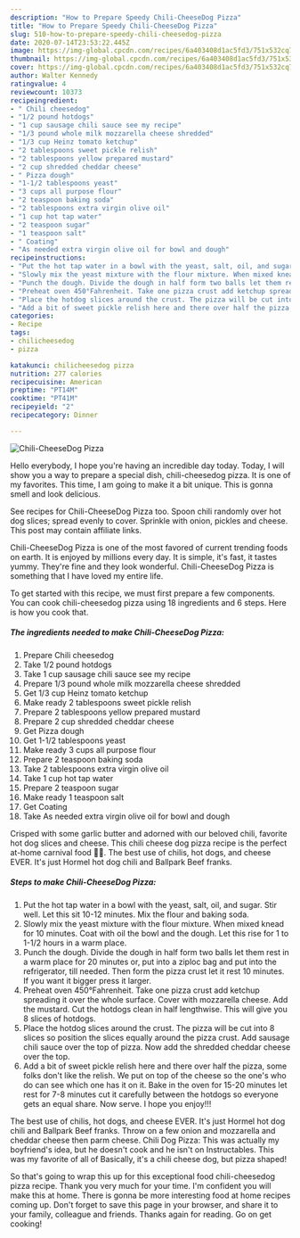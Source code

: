 ```yaml
---
description: "How to Prepare Speedy Chili-CheeseDog Pizza"
title: "How to Prepare Speedy Chili-CheeseDog Pizza"
slug: 510-how-to-prepare-speedy-chili-cheesedog-pizza
date: 2020-07-14T23:53:22.445Z
image: https://img-global.cpcdn.com/recipes/6a403408d1ac5fd3/751x532cq70/chili-cheesedog-pizza-recipe-main-photo.jpg
thumbnail: https://img-global.cpcdn.com/recipes/6a403408d1ac5fd3/751x532cq70/chili-cheesedog-pizza-recipe-main-photo.jpg
cover: https://img-global.cpcdn.com/recipes/6a403408d1ac5fd3/751x532cq70/chili-cheesedog-pizza-recipe-main-photo.jpg
author: Walter Kennedy
ratingvalue: 4
reviewcount: 10373
recipeingredient:
- " Chili cheesedog"
- "1/2 pound hotdogs"
- "1 cup sausage chili sauce see my recipe"
- "1/3 pound whole milk mozzarella cheese shredded"
- "1/3 cup Heinz tomato ketchup"
- "2 tablespoons sweet pickle relish"
- "2 tablespoons yellow prepared mustard"
- "2 cup shredded cheddar cheese"
- " Pizza dough"
- "1-1/2 tablespoons yeast"
- "3 cups all purpose flour"
- "2 teaspoon baking soda"
- "2 tablespoons extra virgin olive oil"
- "1 cup hot tap water"
- "2 teaspoon sugar"
- "1 teaspoon salt"
- " Coating"
- "As needed extra virgin olive oil for bowl and dough"
recipeinstructions:
- "Put the hot tap water in a bowl with the yeast, salt, oil, and sugar. Stir well. Let this sit 10-12 minutes. Mix the flour and baking soda."
- "Slowly mix the yeast mixture with the flour mixture. When mixed knead for 10 minutes. Coat with oil the bowl and the dough. Let this rise for 1 to 1-1/2 hours in a warm place."
- "Punch the dough. Divide the dough in half form two balls let them rest in a warm place for 20 minutes or, put into a ziploc bag and put into the refrigerator, till needed. Then form the pizza crust let it rest 10 minutes. If you want it bigger press it larger."
- "Preheat oven 450°Fahrenheit. Take one pizza crust add ketchup spreading it over the whole surface. Cover with mozzarella cheese. Add the mustard. Cut the hotdogs clean in half lengthwise. This will give you 8 slices of hotdogs."
- "Place the hotdog slices around the crust. The pizza will be cut into 8 slices so position the slices equally around the pizza crust. Add sausage chili sauce over the top of pizza. Now add the shredded cheddar cheese over the top."
- "Add a bit of sweet pickle relish here and there over half the pizza, some folks don&#39;t like the relish. We put on top of the cheese so the one&#39;s who do can see which one has it on it. Bake in the oven for 15-20 minutes let rest for 7-8 minutes cut it carefully between the hotdogs so everyone gets an equal share. Now serve. I hope you enjoy!!!"
categories:
- Recipe
tags:
- chilicheesedog
- pizza

katakunci: chilicheesedog pizza 
nutrition: 277 calories
recipecuisine: American
preptime: "PT14M"
cooktime: "PT41M"
recipeyield: "2"
recipecategory: Dinner

---
```



![Chili-CheeseDog Pizza](https://img-global.cpcdn.com/recipes/6a403408d1ac5fd3/751x532cq70/chili-cheesedog-pizza-recipe-main-photo.jpg)

Hello everybody, I hope you're having an incredible day today. Today, I will show you a way to prepare a special dish, chili-cheesedog pizza. It is one of my favorites. This time, I am going to make it a bit unique. This is gonna smell and look delicious.

See recipes for Chili-CheeseDog Pizza too. Spoon chili randomly over hot dog slices; spread evenly to cover. Sprinkle with onion, pickles and cheese. This post may contain affiliate links.

Chili-CheeseDog Pizza is one of the most favored of current trending foods on earth. It is enjoyed by millions every day. It is simple, it's fast, it tastes yummy. They're fine and they look wonderful. Chili-CheeseDog Pizza is something that I have loved my entire life.


To get started with this recipe, we must first prepare a few components. You can cook chili-cheesedog pizza using 18 ingredients and 6 steps. Here is how you cook that.

<!--inarticleads1-->

##### The ingredients needed to make Chili-CheeseDog Pizza:

1. Prepare  Chili cheesedog
1. Take 1/2 pound hotdogs
1. Take 1 cup sausage chili sauce see my recipe
1. Prepare 1/3 pound whole milk mozzarella cheese shredded
1. Get 1/3 cup Heinz tomato ketchup
1. Make ready 2 tablespoons sweet pickle relish
1. Prepare 2 tablespoons yellow prepared mustard
1. Prepare 2 cup shredded cheddar cheese
1. Get  Pizza dough
1. Get 1-1/2 tablespoons yeast
1. Make ready 3 cups all purpose flour
1. Prepare 2 teaspoon baking soda
1. Take 2 tablespoons extra virgin olive oil
1. Take 1 cup hot tap water
1. Prepare 2 teaspoon sugar
1. Make ready 1 teaspoon salt
1. Get  Coating
1. Take As needed extra virgin olive oil for bowl and dough


Crisped with some garlic butter and adorned with our beloved chili, favorite hot dog slices and cheese. This chili cheese dog pizza recipe is the perfect at-home carnival food 🌭🍕. The best use of chilis, hot dogs, and cheese EVER. It&#39;s just Hormel hot dog chili and Ballpark Beef franks. 

<!--inarticleads2-->

##### Steps to make Chili-CheeseDog Pizza:

1. Put the hot tap water in a bowl with the yeast, salt, oil, and sugar. Stir well. Let this sit 10-12 minutes. Mix the flour and baking soda.
1. Slowly mix the yeast mixture with the flour mixture. When mixed knead for 10 minutes. Coat with oil the bowl and the dough. Let this rise for 1 to 1-1/2 hours in a warm place.
1. Punch the dough. Divide the dough in half form two balls let them rest in a warm place for 20 minutes or, put into a ziploc bag and put into the refrigerator, till needed. Then form the pizza crust let it rest 10 minutes. If you want it bigger press it larger.
1. Preheat oven 450°Fahrenheit. Take one pizza crust add ketchup spreading it over the whole surface. Cover with mozzarella cheese. Add the mustard. Cut the hotdogs clean in half lengthwise. This will give you 8 slices of hotdogs.
1. Place the hotdog slices around the crust. The pizza will be cut into 8 slices so position the slices equally around the pizza crust. Add sausage chili sauce over the top of pizza. Now add the shredded cheddar cheese over the top.
1. Add a bit of sweet pickle relish here and there over half the pizza, some folks don&#39;t like the relish. We put on top of the cheese so the one&#39;s who do can see which one has it on it. Bake in the oven for 15-20 minutes let rest for 7-8 minutes cut it carefully between the hotdogs so everyone gets an equal share. Now serve. I hope you enjoy!!!


The best use of chilis, hot dogs, and cheese EVER. It&#39;s just Hormel hot dog chili and Ballpark Beef franks. Throw on a few onion and mozzarella and cheddar cheese then parm cheese. Chili Dog Pizza: This was actually my boyfriend&#39;s idea, but he doesn&#39;t cook and he isn&#39;t on Instructables. This was my favorite of all of Basically, it&#39;s a chili cheese dog, but pizza shaped! 

So that's going to wrap this up for this exceptional food chili-cheesedog pizza recipe. Thank you very much for your time. I'm confident you will make this at home. There is gonna be more interesting food at home recipes coming up. Don't forget to save this page in your browser, and share it to your family, colleague and friends. Thanks again for reading. Go on get cooking!
